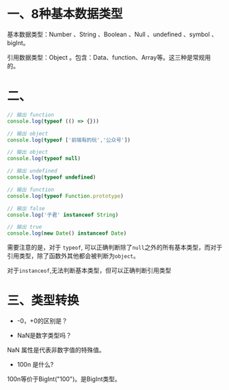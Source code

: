 # 一、8种基本数据类型

基本数据类型：Number 、String 、Boolean 、Null 、undefined 、symbol 、bigInt。

引用数据类型：Object 。包含：Data、function、Array等。这三种是常规用的。



# 二、

```js
// 输出 function
console.log(typeof (() => {}))

// 输出 object
console.log(typeof ['前端有的玩','公众号'])

// 输出 object
console.log(typeof null)

// 输出 undefined
console.log(typeof undefined)

// 输出 function 
console.log(typeof Function.prototype)

// 输出 false
console.log('子君' instanceof String)

// 输出 true
console.log(new Date() instanceof Date)

```

需要注意的是，对于 `typeof`, 可以正确判断除了`null`之外的所有基本类型，而对于引用类型，除了函数外其他都会被判断为`object`。

对于`instanceof`,无法判断基本类型，但可以正确判断引用类型



# 三、类型转换

- -0，+0的区别是？

- NaN是数字类型吗？

NaN 属性是代表非数字值的特殊值。

- 100n 是什么?

100n等价于BigInt("100")。是BigInt类型。